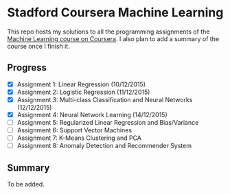# Stadford Coursera Machine Learning
This repo hosts my solutions to all the programming assignments of the [Machine Learning course on Coursera](https://www.coursera.org/learn/machine-learning). I also plan to add a summary of the course once I finish it.
## Progress
- [x] Assignment 1: Linear Regression (10/12/2015)
- [x] Assignment 2: Logistic Regression (11/12/2015)
- [x] Assignment 3: Multi-class Classification and Neural Networks (12/12/2015)
- [x] Assignment 4: Neural Network Learning (14/12/2015)
- [ ] Assignment 5: Regularized Linear Regression and Bias/Variance
- [ ] Assignment 6: Support Vector Machines
- [ ] Assignment 7: K-Means Clustering and PCA
- [ ] Assignment 8: Anomaly Detection and Recommender System
## Summary
To be added.
